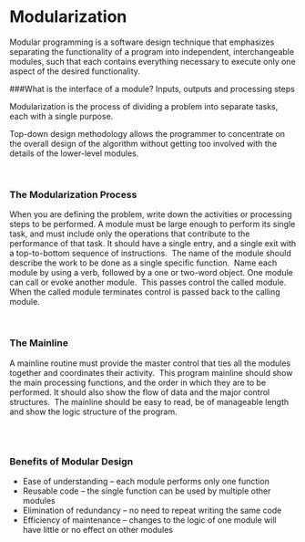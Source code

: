 # Modularization

Modular programming is a software design technique that emphasizes separating the functionality of a program into independent, interchangeable modules, such that each contains everything necessary to execute only one aspect of the desired functionality.

###What is the interface of a module?
Inputs, outputs and processing steps


<p>Modularization is the process of dividing a problem into separate tasks, each with a single purpose.&nbsp;</p>
<p>Top-down design methodology allows the programmer to concentrate on the overall design of the algorithm without getting too involved with the details of the lower-level modules.&nbsp;&nbsp;&nbsp;</p>
<p>&nbsp;</p>
<h3>The Modularization Process</h3>
<p>When you are defining the problem, write down the activities or processing steps to be performed.&nbsp;A module must be large enough to perform its single task, and must include only the operations that contribute to the performance of that task.&nbsp;It should have a single entry, and a single exit with a top-to-bottom sequence of instructions. &nbsp;The name of the module should describe the work to be done as a single specific function.&nbsp; Name each module by using a verb, followed by a one or two-word object.&nbsp;One module can call or evoke another module.&nbsp; This passes control the called module.&nbsp; When the called module terminates control is passed back to the calling module.</p>
<p>&nbsp;</p>
<h3>The Mainline</h3>
<p>A mainline routine must provide the master control that ties all the modules together and coordinates their activity. &nbsp;This program mainline should show the main processing functions, and the order in which they are to be performed.&nbsp;It should also show the flow of data and the major control structures. &nbsp;The mainline should be easy to read, be of manageable length and show the logic structure of the program.</p>
<h6>&nbsp;</h6>
<h3>Benefits of Modular Design</h3>
<ul>
<li>Ease of understanding &ndash; each module performs only one function</li>
<li>Reusable code &ndash; the single function can be used by multiple other modules</li>
<li>Elimination of redundancy &ndash; no need to repeat writing the same code</li>
<li>Efficiency of maintenance &ndash; changes to the logic of one module will have little or no effect on other modules</li>
</ul>
<p>&nbsp;</p>
